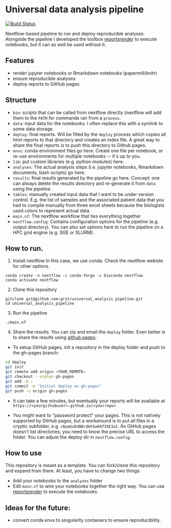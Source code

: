 # Universal data analysis pipeline
[![Build Status](https://travis-ci.com/grst/universal_analysis_pipeline.svg?branch=master)](https://travis-ci.com/grst/universal_analysis_pipeline)

Nextflow-based pipeline to run and deploy reproducible analyses.
Alongside the pipeline I developed the toolbox [reportsrender](https://github.com/grst/reportsrender/)
to execute notebooks, but it can as well be used without it.

## Features
* render jupyter notebooks or Rmarkdown notebooks (papermill/knitr)
* ensure reproducible analyses
* deploy reports to GitHub pages.

## Structure

* `bin`: scripts that can be called from nextflow directly (nextflow will add them to the `PATH` for commands ran from a `process`.
* `data`: input data for the notebooks. I often replace this with a symlink to some data storage.
* `deploy`: final reports. Will be filled by the `deploy` process which copies all html reports to that directory and creates an index file. A great way to share the final reports is to push this directory to Github pages.
* `envs`: conda environment files go here. Create one file per notebook, or re-use environments for multiple notebooks -- it's up to you.
* `lib`: put custom libraries (e.g. python modules) here.
* `analyses`: The actual analysis steps (i.e. jupyter notebooks, Rmarkdown
  documents, bash scripts) go here.
* `results`: final results generated by the pipeline go here. Concept: one can
always delete the results directory and re-generate it from `data` using the
pipeline.
* `tables`: manually created input data that I want to be under version control. E.g. the list of samples and the associated patient data that you had to compile manually from three excel sheets because the biologists used colors to represent actual data.
* `main.nf`: The nextflow workflow that ties everything together
* `nextflow.config`: Contains configuration options for the pipeline (e.g. output directory). You can also set options here to run the pipeline on a HPC grid engine (e.g. SGE or SLURM).


## How to run.
1. Install nextflow
In this case, we use conda. Check the nextflow webiste for other options.
```
conda create -n nextflow -c conda-forge -c bioconda nextflow
conda activate nextflow
```

2. Clone this repository
```
gitclone git@github.com:grst/universal_analysis_pipeline.git
cd universal_analysis_pipeline
```

3. Run the pipeline
```
./main.nf
```

4. Share the results. You can zip and email the `deploy` folder. Even better is to share the results using [github pages](https://pages.github.com/):

* To setup GitHub pages, init a repository in the deploy folder and push to the gh-pages branch:

```bash
cd deploy
git init
git remote add origin <YOUR_REMOTE>
git checkout --orphan gh-pages
git add -A .
git commit -m "Initial deploy on gh-pages"
git push -u origin gh-pages
```

* It can take a few minutes, but eventually your reports will be available at `https://<yourgithubuser>.github.io/<yourrepo>`

* You might want to "password protect" your pages. This is not natively supported by GitHub pages, but a workaround is to put all files in a cryptic subfolder, e.g. `rBymGubVBBrdHtGo6Of35E3uI`. As GitHub pages doesn't list directories, you need to know the precise URL to access the folder. You can adjust the deploy dir in `nextflow.config`.


## How to use
This repository is meant as a template. You can fork/clone this repository
and expand from there. At least, you have to change two things:
* Add your notebooks to the `analyses` folder
* Edit `main.nf` to wire your notebooks together the right way.
You can use [reportsrender](https://github.com/grst/reportsrender/) to execute the notebooks.




## Ideas for the future:
* convert conda envs to singularity containers to ensure reproducibility.
